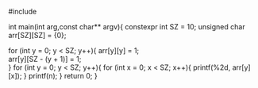 #include <iostream>

int main(int arg,const char** argv){
constexpr int SZ = 10;
unsigned char arr[SZ][SZ] = {0};

for (int y = 0; y < SZ; y++){
arr[y][y] = 1;               
arr[y][SZ - (y + 1)] = 1;    
}
for (int y = 0; y < SZ; y++){
for (int x = 0; x < SZ; x++){
printf(%2d, arr[y][x]);
}
printf(n);
}
 return 0;
 }
